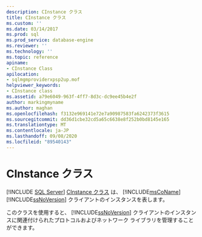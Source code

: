 ```yaml
---
description: CInstance クラス
title: CInstance クラス
ms.custom: ''
ms.date: 03/14/2017
ms.prod: sql
ms.prod_service: database-engine
ms.reviewer: ''
ms.technology: ''
ms.topic: reference
apiname:
- CInstance Class
apilocation:
- sqlmgmproviderxpsp2up.mof
helpviewer_keywords:
- CInstance class
ms.assetid: a79e6049-963f-4ff7-8d3c-dc9ee45b4e2f
author: markingmyname
ms.author: maghan
ms.openlocfilehash: f3132e969141e72e7a90987583fa6242373f3615
ms.sourcegitcommit: dd36d1cbe32cd5a65c6638e8f252b0bd8145e165
ms.translationtype: MT
ms.contentlocale: ja-JP
ms.lasthandoff: 09/08/2020
ms.locfileid: "89540143"
---
```

# <a name="cinstance-class"></a>CInstance クラス
[!INCLUDE [SQL Server](../../includes/applies-to-version/sqlserver.md)]
  [CInstance クラス](../../relational-databases/wmi-provider-configuration-classes/cinstance-class.md) は、 [!INCLUDE[msCoName](../../includes/msconame-md.md)] [!INCLUDE[ssNoVersion](../../includes/ssnoversion-md.md)] クライアントのインスタンスを表します。  
  
 このクラスを使用すると、 [!INCLUDE[ssNoVersion](../../includes/ssnoversion-md.md)] クライアントのインスタンスに関連付けられたプロトコルおよびネットワーク ライブラリを管理することができます。  
  
  

